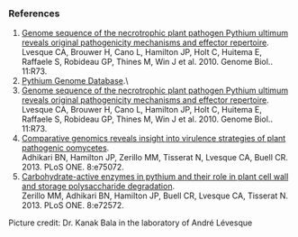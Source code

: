 ### References

1.  [Genome sequence of the necrotrophic plant pathogen Pythium ultimum
    reveals original pathogenicity mechanisms and effector
    repertoire](http://europepmc.org/abstract/MED/20626842).\
    Lvesque CA, Brouwer H, Cano L, Hamilton JP, Holt C, Huitema E,
    Raffaele S, Robideau GP, Thines M, Win J et al. 2010. Genome Biol..
    11:R73.
2.  [Pythium Genome Database](http://pythium.plantbiology.msu.edu).\
3.  [Genome sequence of the necrotrophic plant pathogen Pythium ultimum
    reveals original pathogenicity mechanisms and effector
    repertoire](http://europepmc.org/abstract/MED/20626842).\
    Lvesque CA, Brouwer H, Cano L, Hamilton JP, Holt C, Huitema E,
    Raffaele S, Robideau GP, Thines M, Win J et al. 2010. Genome Biol..
    11:R73.
4.  [Comparative genomics reveals insight into virulence strategies of
    plant pathogenic
    oomycetes](http://europepmc.org/abstract/MED/24124466).\
    Adhikari BN, Hamilton JP, Zerillo MM, Tisserat N, Lvesque CA, Buell
    CR. 2013. PLoS ONE. 8:e75072.
5.  [Carbohydrate-active enzymes in pythium and their role in plant cell
    wall and storage polysaccharide
    degradation](http://europepmc.org/abstract/MED/24069150).\
    Zerillo MM, Adhikari BN, Hamilton JP, Buell CR, Lvesque CA,
    Tisserat N. 2013. PLoS ONE. 8:e72572.

Picture credit: Dr. Kanak Bala in the laboratory of André Lévesque
